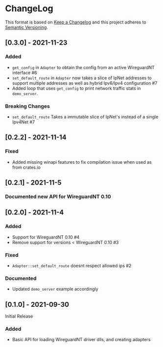 # ChangeLog

This format is based on [Keep a Changelog](https://keepachangelog.com/)
and this project adheres to [Semantic Versioning](https://semver.org).

## [0.3.0] - 2021-11-23

### Added

- `get_config` in `Adapter` to obtain the config from an active WireguardNT interface #6
- `set_default_route` in `Adapter` now takes a slice of IpNet addresses to
support multiple addresses as well as hybrid Ipv6/Ipv4 configuration #7
- Added loop that uses `get_config` to print network traffic stats in `demo_server`.

### Breaking Changes

- `set_default_route` Takes a immutable slice of IpNet's instead of a single Ipv4Net #7

## [0.2.2] - 2021-11-14

### Fixed

- Added missing winapi features to fix compilation issue when used as from crates.io

## [0.2.1] - 2021-11-5

### Documented new API for WireguardNT 0.10

## [0.2.0] - 2021-11-4

### Added

- Support for WireguardNT 0.10 #4
- Remove support for versions < WireguardNT 0.10 #3

### Fixed

- `Adapter::set_default_route` doesnt respect allowed ips #2

### Documented

- Updated `demo_server` example accordingly

## [0.1.0] - 2021-09-30

Initial Release

### Added

- Basic API for loading WireguardNT driver dlls, and creating adapters
